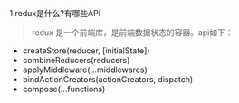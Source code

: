 1.redux是什么?有哪些API
> redux 是一个前端库，是前端数据状态的容器。api如下：
- createStore(reducer, [initialState])
- combineReducers(reducers)
- applyMiddleware(...middlewares)
- bindActionCreators(actionCreators, dispatch)
- compose(...functions)
